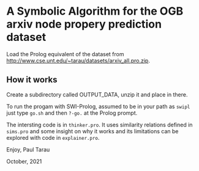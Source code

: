 # A Symbolic Algorithm for the OGB arxiv node propery prediction dataset

Load the Prolog equivalent of the dataset from http://www.cse.unt.edu/~tarau/datasets/arxiv_all.pro.zip.

## How it works

Create a subdirectory called OUTPUT_DATA, unzip it and place in there.

To run the progam with SWI-Prolog, assumed to be in your path as ``swipl`` just type ``go.sh`` and then ``?-go.`` at the Prolog prompt.

The intersting code is in ``thinker.pro``. It uses similarity relations defined in ``sims.pro`` and some insight on why it works and its limitations can be explored with code in ``explainer.pro``.

Enjoy,
Paul Tarau

October, 2021
